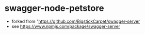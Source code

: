 # swagger-node-petstore
* forked from "https://github.com/BigstickCarpet/swagger-server
* see https://www.npmjs.com/package/swagger-server
